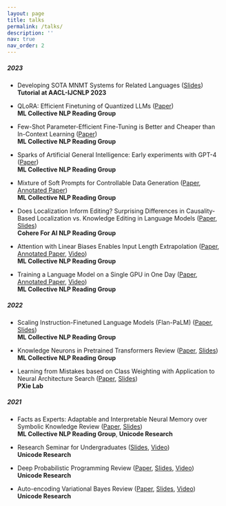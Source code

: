```yaml
---
layout: page
title: talks
permalink: /talks/
description: ''
nav: true
nav_order: 2
---
```


##### **2023**

- Developing SOTA MNMT Systems for Related Languages ([Slides](https://docs.google.com/presentation/d/1BW9N9Fi8X9QQYB_DmyjHm2w-0idKlfuydH3eswgpIqs/edit?usp=sharing))
  <br> **Tutorial at AACL-IJCNLP 2023**


- QLoRA: Efficient Finetuning of Quantized LLMs ([Paper](https://arxiv.org/abs/2305.14314))
  <br> **ML Collective NLP Reading Group**

- Few-Shot Parameter-Efficient Fine-Tuning is Better and Cheaper than In-Context Learning ([Paper](https://arxiv.org/abs/2205.05638))
  <br> **ML Collective NLP Reading Group**

- Sparks of Artificial General Intelligence: Early experiments with GPT-4 ([Paper](https://arxiv.org/abs/2303.12712))
  <br> **ML Collective NLP Reading Group**

- Mixture of Soft Prompts for Controllable Data Generation ([Paper](https://arxiv.org/abs/2303.01580), [Annotated Paper](https://drive.google.com/file/d/1j8grlqnCABkdS2fa-VPni2RhhRzRAA8T/view))
  <br> **ML Collective NLP Reading Group**

- Does Localization Inform Editing? Surprising Differences in Causality-Based Localization vs. Knowledge Editing in Language Models ([Paper](https://arxiv.org/abs/2301.04213), [Slides](https://docs.google.com/presentation/d/1UJkXLiYS0FEtuKsgT_4HCT3WX2oFbuaFEeyeVVw7IjE/edit?usp=sharing))
  <br> **Cohere For AI NLP Reading Group**

- Attention with Linear Biases Enables Input Length Extrapolation ([Paper](https://arxiv.org/abs/2108.12409), [Annotated Paper](https://drive.google.com/file/d/1samZrqZjHMgirlbfGjffndbIbTPyJe5n/view?usp=sharing), [Video](https://www.youtube.com/watch?v=KvWpw5tZ1gc))
  <br> **ML Collective NLP Reading Group**

- Training a Language Model on a Single GPU in One Day ([Paper](https://arxiv.org/abs/2212.14034), [Annotated Paper](https://drive.google.com/file/d/1sbmaEkuUNi2m5x92XlXlw1A2pSbsnYd8/view?usp=sharing), [Video](https://www.youtube.com/watch?v=POUGSPZaMsk))
  <br> **ML Collective NLP Reading Group**

##### **2022**

- Scaling Instruction-Finetuned Language Models (Flan-PaLM) ([Paper](https://arxiv.org/abs/2210.11416), [Slides](https://docs.google.com/presentation/d/1CGHGUh27c--IcB2h1FSZDflZYow6Lqjohht2-AHnMhg/edit?usp=sharing))
  <br> **ML Collective NLP Reading Group**

- Knowledge Neurons in Pretrained Transformers Review ([Paper](https://arxiv.org/abs/2104.08696), [Slides](https://docs.google.com/presentation/d/1dFFwAlroEtOhyYY2sEJPTxVny8uN4KYWCHOkar2r7yg/edit?usp=sharing))
  <br> **ML Collective NLP Reading Group**

- Learning from Mistakes based on Class Weighting with Application to Neural Architecture Search ([Paper](https://arxiv.org/abs/2112.00275), [Slides](https://drive.google.com/file/d/1lasWeXPb6ABTzjo3a52_jHNI1crDeUK3/view?usp=sharing))
  <br> **PXie Lab**


##### **2021**

- Facts as Experts: Adaptable and Interpretable Neural Memory over Symbolic Knowledge Review ([Paper](https://arxiv.org/pdf/2007.00849.pdf), [Slides](https://drive.google.com/file/d/1OKqP6_icQLwxY70u48M4U2Kf-J2r1aPp/view?usp=sharing))
  <br> **ML Collective NLP Reading Group**, **Unicode Research**

- Research Seminar for Undergraduates ([Slides](https://drive.google.com/file/d/1BNai1MVN7mx0wuAFgYVKfh48YF-D3PDS/view), [Video](https://www.youtube.com/watch?v=_0VpUNATCdY))
  <br> **Unicode Research**

- Deep Probabilistic Programming Review ([Paper](https://arxiv.org/pdf/1701.03757.pdf), [Slides](https://drive.google.com/file/d/1NBji25U3QGr-Zt6qBGTppVaPJ4BE_i1f/view), [Video](https://www.youtube.com/watch?v=nT8ISRrUixQ&list=PLob0yCmJjJ3U6vUrmExdTpMoRh43c1nXK&index=7))
  <br> **Unicode Research**

- Auto-encoding Variational Bayes Review ([Paper](https://arxiv.org/pdf/1312.6114.pdf), [Slides](https://drive.google.com/file/d/1or8TXSdZx93AIa5eqtAiyMKhKI5fnUiF/view), [Video](https://www.youtube.com/watch?v=bSQ129B_2jM&list=PLob0yCmJjJ3U6vUrmExdTpMoRh43c1nXK&index=6))
  <br> **Unicode Research**
